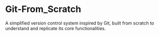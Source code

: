 # Git-From_Scratch
A simplified version control system inspired by Git, built from scratch to understand and replicate its core functionalities.

